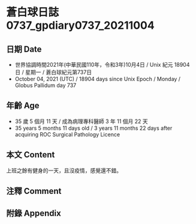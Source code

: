 [_metadata_:encoding]: - "utf-8"
[_metadata_:language]: - "zh-Hant-TW"
[_metadata_:fileformat]: - "markdown"
[_metadata_:MIME_type]: - "text/plain"
[_metadata_:markdown_version]: - "commonmark version 0.30"
[_metadata_:markdown_spec]: - "https://spec.commonmark.org/0.30/"

# 蒼白球日誌0737_gpdiary0737_20211004 #

## 日期 Date ##

* 世界協調時間2021年(中華民國110年，令和3年)10月4日 / Unix 紀元 18904 日 / 星期一 / 蒼白球紀元第737日
* October 04, 2021 (UTC) / 18904 days since Unix Epoch / Monday / Globus Pallidum day 737

## 年齡 Age ##

* 35 歲 5 個月 11 天 / 成為病理專科醫師 3 年 11 個月 22 天
* 35 years 5 months 11 days old / 3 years 11 months 22 days after acquiring ROC Surgical Pathology Licence

## 本文 Content ##

上班之餘有健身的一天，且沒疫情，感覺還不錯。

## 注釋 Comment ##

## 附錄 Appendix ##


